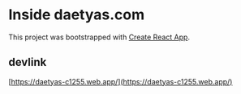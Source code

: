 # Inside daetyas.com

This project was bootstrapped with [Create React App](https://github.com/facebook/create-react-app).

## devlink

[https://daetyas-c1255.web.app/](https://daetyas-c1255.web.app/)
